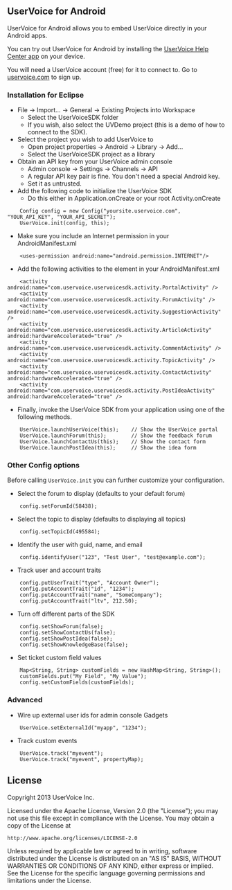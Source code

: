 ## UserVoice for Android

UserVoice for Android allows you to embed UserVoice directly in your Android apps.

You can try out UserVoice for Android by installing the [UserVoice Help Center app](http://sdk-downloads.uservoice.com/android/HelpCenter.apk) on your device.

You will need a UserVoice account (free) for it to connect to. Go to [uservoice.com](https://www.uservoice.com/plans/) to sign up.

### Installation for Eclipse

* File -> Import... -> General -> Existing Projects into Workspace
  * Select the UserVoiceSDK folder
  * If you wish, also select the UVDemo project (this is a demo of how to connect to the SDK).
* Select the project you wish to add UserVoice to
  * Open project properties -> Android -> Library -> Add...
  * Select the UserVoiceSDK project as a library
* Obtain an API key from your UserVoice admin console
  * Admin console -> Settings -> Channels -> API
  * A regular API key pair is fine. You don't need a special Android key.
  * Set it as untrusted.
* Add the following code to initialize the UserVoice SDK
  * Do this either in Application.onCreate or your root Activity.onCreate

```
    Config config = new Config("yoursite.uservoice.com", "YOUR_API_KEY", "YOUR_API_SECRET");
    UserVoice.init(config, this);
```

* Make sure you include an Internet permission in your AndroidManifest.xml

```
    <uses-permission android:name="android.permission.INTERNET"/>
```

* Add the following activities to the <application> element in your AndroidManifest.xml

```
    <activity android:name="com.uservoice.uservoicesdk.activity.PortalActivity" />
    <activity android:name="com.uservoice.uservoicesdk.activity.ForumActivity" />
    <activity android:name="com.uservoice.uservoicesdk.activity.SuggestionActivity" />
    <activity android:name="com.uservoice.uservoicesdk.activity.ArticleActivity" android:hardwareAccelerated="true" />
    <activity android:name="com.uservoice.uservoicesdk.activity.CommentActivity" />
    <activity android:name="com.uservoice.uservoicesdk.activity.TopicActivity" />
    <activity android:name="com.uservoice.uservoicesdk.activity.ContactActivity" android:hardwareAccelerated="true" />
    <activity android:name="com.uservoice.uservoicesdk.activity.PostIdeaActivity" android:hardwareAccelerated="true" />
```

* Finally, invoke the UserVoice SDK from your application using one of the following methods.

```
    UserVoice.launchUserVoice(this);    // Show the UserVoice portal
    UserVoice.launchForum(this);        // Show the feedback forum
    UserVoice.launchContactUs(this);    // Show the contact form
    UserVoice.launchPostIdea(this);     // Show the idea form
```

### Other Config options

Before calling `UserVoice.init` you can further customize your configuration.

* Select the forum to display (defaults to your default forum)

```
    config.setForumId(58438);
```

* Select the topic to display (defaults to displaying all topics)

```
    config.setTopicId(495584);
```

* Identify the user with guid, name, and email

```
    config.identifyUser("123", "Test User", "test@example.com");
```

* Track user and account traits

```
    config.putUserTrait("type", "Account Owner");
    config.putAccountTrait("id", "1234");
    config.putAccountTrait("name", "SomeCompany");
    config.putAccountTrait("ltv", 212.50);
```

* Turn off different parts of the SDK

```
    config.setShowForum(false);
    config.setShowContactUs(false);
    config.setShowPostIdea(false);
    config.setShowKnowledgeBase(false);
```

* Set ticket custom field values

```
    Map<String, String> customFields = new HashMap<String, String>();
    customFields.put("My Field", "My Value");
    config.setCustomFields(customFields);
```

### Advanced

* Wire up external user ids for admin console Gadgets

```
    UserVoice.setExternalId("myapp", "1234");
```

* Track custom events

```
    UserVoice.track("myevent");
    UserVoice.track("myevent", propertyMap);
```

License
-------

Copyright 2013 UserVoice Inc. 

Licensed under the Apache License, Version 2.0 (the "License");
you may not use this file except in compliance with the License.
You may obtain a copy of the License at

    http://www.apache.org/licenses/LICENSE-2.0

Unless required by applicable law or agreed to in writing, software
distributed under the License is distributed on an "AS IS" BASIS,
WITHOUT WARRANTIES OR CONDITIONS OF ANY KIND, either express or implied.
See the License for the specific language governing permissions and
limitations under the License.
